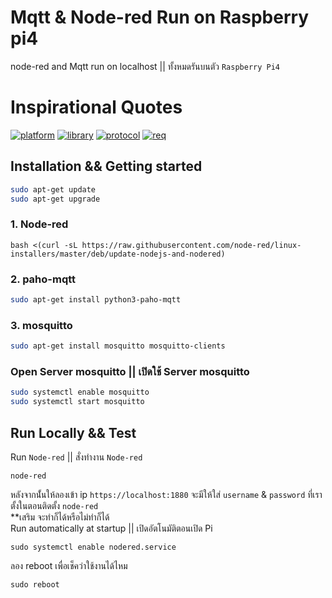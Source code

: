 # Mqtt & Node-red Run on Raspberry pi4
node-red and Mqtt run on localhost || ทั้งหมดรันบนตัว `Raspberry Pi4`
# Inspirational Quotes
[![platform](https://img.shields.io/badge/platform-Node--RED-red)](https://nodered.org)
[![library](https://img.shields.io/badge/library-Paho--MQTT-g)](https://pypi.org/project/paho-mqtt/)
[![protocol](https://img.shields.io/badge/protocol-MQTT--Protocal-purple)](https://mqtt.org/)
[![req](https://img.shields.io/badge/Request-Python--3.7%2B-blue)]()

## Installation && Getting started
```bash
sudo apt-get update
sudo apt-get upgrade
```
### 1. Node-red
```bast
bash <(curl -sL https://raw.githubusercontent.com/node-red/linux-installers/master/deb/update-nodejs-and-nodered)
```
### 2. paho-mqtt
```bash
sudo apt-get install python3-paho-mqtt
```
### 3. mosquitto
```bash
sudo apt-get install mosquitto mosquitto-clients
```
### Open Server mosquitto || เปิดใช้ Server mosquitto
```bash
sudo systemctl enable mosquitto
sudo systemctl start mosquitto
```

## Run Locally && Test
Run `Node-red` || สั่งทำงาน `Node-red`
```sudo
node-red
```
หลังจากนั้่นให้ลองเข้า ip `https://localhost:1880` จะมีให้ใส่ `username` & `password` ที่เราตั้งในตอนติดตั้ง `node-red` <br>
**เสริม จะทำก็ได้หรือไม่ทำก็ได้<br>
Run automatically at startup || เปิดอัตโนมัติตอนเปิด Pi
```sudo
sudo systemctl enable nodered.service
```
ลอง reboot เพื่อเช็คว่าใช้งานได้ไหม
```sudo
sudo reboot
```
